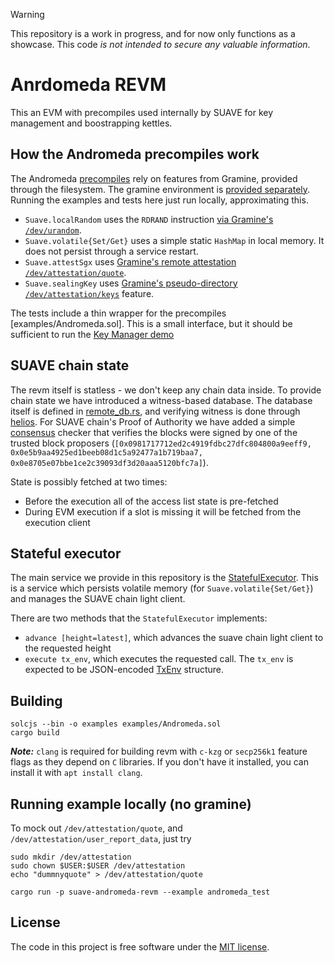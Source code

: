 > [!WARNING]
> This repository is a work in progress, and for now only functions as a showcase. This code *is not intended to secure any valuable information*.

# Anrdomeda REVM

This an EVM with precompiles used internally by SUAVE for key management and boostrapping kettles.

## How the Andromeda precompiles work

The Andromeda [precompiles](src/precompiles/) rely on features from Gramine, provided through the filesystem. The gramine environment is [provided separately](https://github.com/flashbots/gramine-andromeda-revm). Running the examples and tests here just run locally, approximating this.

- `Suave.localRandom` uses the `RDRAND` instruction [via Gramine's `/dev/urandom`](https://gramine.readthedocs.io/en/stable/devel/features.html#randomness).
- `Suave.volatile{Set/Get}` uses a simple static `HashMap` in local memory. It does not persist through a service restart.
- `Suave.attestSgx` uses [Gramine's remote attestation `/dev/attestation/quote`](https://gramine.readthedocs.io/en/stable/devel/features.html#attestation).
- `Suave.sealingKey` uses [Gramine's pseudo-directory `/dev/attestation/keys`](https://gramine.readthedocs.io/en/stable/devel/features.html#attestation) feature.

The tests include a thin wrapper for the precompiles [examples/Andromeda.sol]. This is a small interface, but it should be sufficient to run the [Key Manager demo](https://github.com/flashbots/andromeda-sirrah-contracts/)

## SUAVE chain state

The revm itself is statless - we don't keep any chain data inside. To provide chain state we have introduced a witness-based database. The database itself is defined in [remote_db.rs](src/remote_db.rs), and verifying witness is done through [helios](https://github.com/a16z/helios). For SUAVE chain's Proof of Authority we have added a simple [consensus](src/consensus.rs) checker that verifies the blocks were signed by one of the trusted block proposers (`[0x0981717712ed2c4919fdbc27dfc804800a9eeff9, 0x0e5b9aa4925ed1beeb08d1c5a92477a1b719baa7, 0x0e8705e07bbe1ce2c39093df3d20aaa5120bfc7a]`).

State is possibly fetched at two times:
* Before the execution all of the access list state is pre-fetched
* During EVM execution if a slot is missing it will be fetched from the execution client

## Stateful executor

The main service we provide in this repository is the [StatefulExecutor](src/stateful.rs). This is a service which persists volatile memory (for `Suave.volatile{Set/Get}`) and manages the SUAVE chain light client.  

There are two methods that the `StatefulExecutor` implements:
* `advance [height=latest]`, which advances the suave chain light client to the requested height
* `execute tx_env`, which executes the requested call. The `tx_env` is expected to be JSON-encoded [TxEnv](https://github.com/flashbots/revm/blob/extensible-precompiles/crates/primitives/src/env.rs#L509) structure.

## Building
```shell
solcjs --bin -o examples examples/Andromeda.sol
cargo build
```

**_Note:_** `clang` is required for building revm with `c-kzg` or `secp256k1` feature flags as they depend on `C` libraries. If you don't have it installed, you can install it with `apt install clang`.

## Running example locally (no gramine)

To mock out `/dev/attestation/quote`, and `/dev/attestation/user_report_data`, just try
```shell
sudo mkdir /dev/attestation
sudo chown $USER:$USER /dev/attestation
echo "dummnyquote" > /dev/attestation/quote
```

```shell
cargo run -p suave-andromeda-revm --example andromeda_test
```

## License

The code in this project is free software under the [MIT license](LICENSE).
